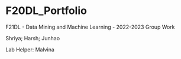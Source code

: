 # F20DL_Portfolio
F21DL - Data Mining and Machine Learning - 2022-2023 Group Work

Shriya; Harsh; Junhao

Lab Helper: Malvina
